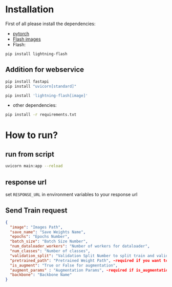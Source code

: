 # Installation
First of all please install the dependencies:
- [pytorch](https://pytorch.org/get-started/locally/)
- [Flash images](https://lightning-flash.readthedocs.io/en/latest/installation.html)
- Flash:

`pip install lightning-flash`
## Addition for webservice

```bash
pip install fastapi
pip install "uvicorn[standard]"
```

```bash
pip install 'lightning-flash[image]'
```
- other dependencies:
```bash
pip install -r requirements.txt 
```

# How to run?
## run from script

```bash
uvicorn main:app --reload
```


## response url
set `RESPONSE_URL` in environment variables to your response url

## Send Train request

```json
{
  "image": "Images Path",
  "save_name": "Save Weights Name",
  "epochs": "Epochs Number",
  "batch_size": "Batch Size Number",
  "num_dataloader_workers": "Number of workers for dataloader",
  "num_classes": "Number of classes",
  "validation_split": "Validation Split Number to split train and validation",
  "pretrained_path": "Pretrained Weight Path", -required if you want to train from scratch
  "is_augment": "True or False for augmentation",
  "augment_params" : "Augmentation Params", -required if is_augmentation is True
  "backbone": "Backbone Name"
}
```
